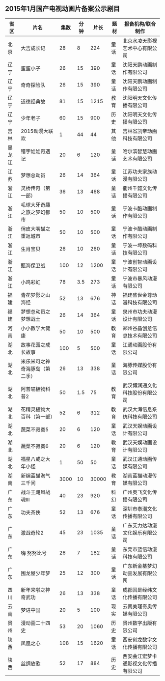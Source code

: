 ## 2015年1月国产电视动画片备案公示剧目
 省区 | 片名 | 集数 | 分钟 | 片长 | 题材 | 报备机构/联合制作 
---|---|---|---|---|---|---
 北京 | 大吉成长记 | 28 | 8 | 224 | 童话 | 北京水凌天影视艺术中心有限公司 
 辽宁 | 蛋蛋小子 | 26 | 15 | 390 | 童话 | 沈阳天鹏动画制作有限公司 
 辽宁 | 奇奇探险队 | 26 | 15 | 390 | 童话 | 沈阳天鹏动画制作有限公司 
 辽宁 | 道德经典故 | 81 | 15 | 1215 | 教育 | 沈阳明天文化传播有限公司 
 辽宁 | 少年老子 | 60 | 15 | 900 | 历史 | 沈阳明天文化传播有限公司 
 吉林 | 2015动漫大联欢 | 1 | 44 | 44 | 其他 | 吉林省凯帝动画科技有限公司 
 黑龙江 | 错字娃娃奇遇记 | 20 | 6 | 120 | 童话 | 哈尔滨智慧动画艺术有限公司 
 江苏 | 梦想总动员 | 26 | 14 | 364 | 童话 | 江苏功夫家族动漫有限公司 
 浙江 | 灵桥传奇（第一部） | 36 | 13 | 468 | 童话 | 衢州千懿文化传播有限公司 
 浙江 | 毛球大牙奇趣之旅之梦幻都市 | 50 | 10 | 500 | 童话 | 宁波卡酷动画制作有限公司 
 浙江 | 俏皮大嘴猫之重返城市 | 50 | 10 | 500 | 童话 | 宁波卡酷动画制作有限公司 
 浙江 | 生肖宝贝 | 26 | 10 | 260 | 童话 | 宁波一坤数码科技有限公司 
 浙江 | 甄海保卫战 | 100 | 12 | 1200 | 童话 | 宁波创智动画设计有限公司 
 浙江 | 小鸡彩虹 | 78 | 3.5 | 273 | 童话 | 宁波市暴风动漫有限公司 
 福建 | 青花梦影之山海经 | 52 | 13 | 676 | 神话 | 福建盛世金尊动漫科技有限公司 
 福建 | 梦想总动员之梦想战士 | 26 | 14 | 364 | 童话 | 泉州市功夫动漫设计有限公司 
 河南 | 小小数学大健康 | 50 | 10 | 500 | 教育 | 郑州谷晶创意信息技术有限公司 
 湖北 | 故事花园之成长故事 | 100 | 5 | 500 | 童话 | 江通动画股份有限公司 
 湖北 | 米乐米可之神奇海豚岛（第二季） | 26 | 13 | 338 | 童话 | 海豚传媒股份有限公司 
 湖北 | 阿普喵植物科普2 | 50 | 1.5 | 75 | 教育 | 武汉博润通文化科技股份有限公司 
 湖北 | 花精灵植物大百科（第一部） | 52 | 6 | 312 | 教育 | 武汉大海信息系统科技有限公司 
 湖北 | 蔬菜不寂寞5 | 20 | 6 | 120 | 童话 | 武汉天娱动画设计有限公司 
 湖北 | 蔬菜不寂寞6 | 20 | 6 | 120 | 教育 | 武汉天娱动画设计有限公司 
 湖北 | 福星八戒之大年小怪 | 1 | 50 | 50 | 童话 | 武汉江通动画传媒有限公司 
 湖南 | 新编蓝猫淘气三千问 | 3000 | 10 | 30000 | 教育 | 湖南蓝猫动漫传媒有限公司 
 广东 | 战斗王飓风战魂III | 40 | 23 | 920 | 科幻 | 广州奥飞文化传播有限公司 
 广东 | 功夫茶侠 | 52 | 13 | 676 | 童话 | 深圳市泰潮文化传播有限公司 
 广东 | 激战奇轮2 | 45 | 23 | 1035 | 童话 | 广东艾力达动漫文化娱乐有限公司 
 广东 | 嗨 努努比号 | 26 | 7 | 182 | 童话 | 东莞市蓝信动漫科技有限公司 
 广东 | 围龙屋少年梦 | 25 | 12 | 300 | 童话 | 广东新金基梦幻动画发展有限公司 
 四川 | 新年来啦之神奇武功 | 26 | 13 | 338 | 童话 | 成都国是经纬文化传播有限公司 
 云南 | 梦进中国 | 20 | 5 | 100 | 现实 | 云南美瑾奇奥传媒有限公司 
 贵州 | 漫动画二十四史 | 53 | 20 | 1060 | 历史 | 贵州数字出版有限公司 
 陕西 | 凤凰之心 | 108 | 15 | 1620 | 童话 | 西安创龙数字文化传播有限公司 
 陕西 | 丝绸放歌 | 52 | 17 | 884 | 历史 | 西安曲江宏梦卡通影视文化传播有限公司 